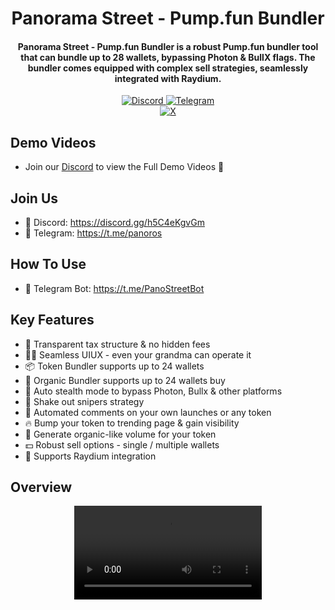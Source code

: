 
<h1 align="center">
  Panorama Street - Pump.fun Bundler
</h1>

<h4 align="center">Panorama Street - Pump.fun Bundler is a robust Pump.fun bundler tool that can bundle up to 28 wallets, bypassing Photon & BullX flags. The bundler comes equipped with complex sell strategies, seamlessly integrated with Raydium.</h4>

<div align="center">
  <a href="https://discord.gg/h5C4eKgvGm">
    <img src="https://img.shields.io/badge/Discord-%235865F2.svg?style=for-the-badge&logo=discord&logoColor=white"
         alt="Discord">
  </a>
  <a href="https://t.me/panoros">
    <img src="https://img.shields.io/badge/Telegram-2CA5E0?style=for-the-badge&logo=telegram&logoColor=white"
         alt="Telegram">
  </a>

</div>
<div align="center">
  <a href="https://x.com/PanoramaStreet_">
    <img src="https://img.shields.io/twitter/follow/PanoramaStreet_" alt="X" />
  </a>
</div>

## Demo Videos
- Join our [Discord](https://discord.gg/h5C4eKgvGm) to view the Full Demo Videos 📀

## Join Us
- 👾 Discord: https://discord.gg/h5C4eKgvGm
- 📩 Telegram: https://t.me/panoros

## How To Use
- 🤖 Telegram Bot: https://t.me/PanoStreetBot

## Key Features
- 🫧 Transparent tax structure & no hidden fees
- 👵🏻 Seamless UIUX - even your grandma can operate it
- 📦 Token Bundler supports up to 24 wallets
- 🍅 Organic Bundler supports up to 24 wallets buy
- 🥷 Auto stealth mode to bypass Photon, Bullx & other platforms
- 🫨 Shake out snipers strategy
- 💬 Automated comments on your own launches or any token
- 🔥 Bump your token to trending page & gain visibility
- 🌊 Generate organic-like volume for your token
- 💵 Robust sell options - single / multiple wallets
- 🔮 Supports Raydium integration

## Overview
<div align="center">
  <video src="https://github.com/user-attachments/assets/259e9e00-92ea-4b9f-b92d-790f7f01c492"/>
</div>




